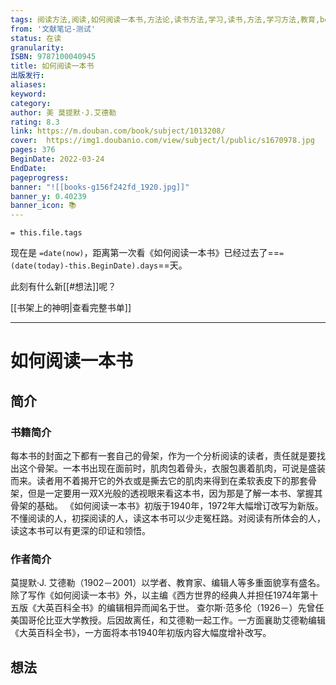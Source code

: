```yaml
---
tags: 阅读方法,阅读,如何阅读一本书,方法论,读书方法,学习,读书,方法,学习方法,教育,book
from: '文献笔记-测试'
status: 在读
granularity: 
ISBN: 9787100040945
title: 如何阅读一本书
出版发行: 
aliases: 
keyword: 
category: 
author: 美 莫提默·J.艾德勒
rating: 8.3
link: https://m.douban.com/book/subject/1013208/
cover:  https://img1.doubanio.com/view/subject/l/public/s1670978.jpg
pages: 376
BeginDate: 2022-03-24
EndDate:
pageprogress:
banner: "![[books-g156f242fd_1920.jpg]]"
banner_y: 0.40239
banner_icon: 📚
---
```


```
= this.file.tags
```


现在是 `=date(now)`，距离第一次看《如何阅读一本书》已经过去了==`=(date(today)-this.BeginDate).days`==天。

此刻有什么新[[#想法]]呢？

[[书架上的神明|查看完整书单]]

---
# 如何阅读一本书

## 简介
### 书籍简介

每本书的封面之下都有一套自己的骨架，作为一个分析阅读的读者，责任就是要找出这个骨架。一本书出现在面前时，肌肉包着骨头，衣服包裹着肌肉，可说是盛装而来。读者用不着揭开它的外衣或是撕去它的肌肉来得到在柔软表皮下的那套骨架，但是一定要用一双X光般的透视眼来看这本书，因为那是了解一本书、掌握其骨架的基础。
《如何阅读一本书》初版于1940年，1972年大幅增订改写为新版。不懂阅读的人，初探阅读的人，读这本书可以少走冤枉路。对阅读有所体会的人，读这本书可以有更深的印证和领悟。


### 作者简介

莫提默·J. 艾德勒（1902－2001）以学者、教育家、编辑人等多重面貌享有盛名。除了写作《如何阅读一本书》外，以主编《西方世界的经典人并担任1974年第十五版《大英百科全书》的编辑相异而闻名于世。
查尔斯·范多伦（1926－）先曾任美国哥伦比亚大学教授。后因故离任，和艾德勒一起工作。一方面襄助艾德勒编辑《大英百科全书》，一方面将本书1940年初版内容大幅度增补改写。


## 想法




